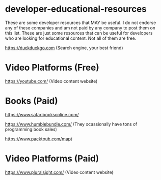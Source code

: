 # developer-educational-resources

These are some developer resources that MAY be useful. I do not endorse any of these companies and am not paid by any company to post them on this list. These are just some resources that can be useful for developers who are looking for educational content. Not all of them are free.

https://duckduckgo.com (Search engine, your best friend)

# Video Platforms (Free)

https://youtube.com/ (Video content website)

# Books (Paid)

https://www.safaribooksonline.com/

https://www.humblebundle.com/ (They ocassionally have tons of programming book sales)

https://www.packtpub.com/mapt

# Video Platforms (Paid)

https://www.pluralsight.com/ (Video content website)

